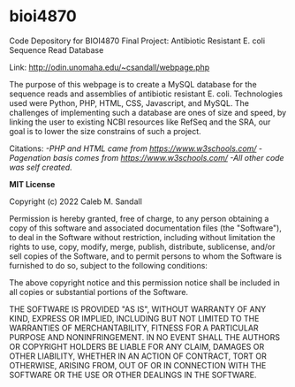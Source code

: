 # bioi4870
Code Depository for BIOI4870 Final Project: Antibiotic Resistant E. coli Sequence Read Database

Link: http://odin.unomaha.edu/~csandall/webpage.php

The purpose of this webpage is to create a MySQL database for the sequence reads and assemblies of antibiotic resistant
E. coli. Technologies used were Python, PHP, HTML, CSS, Javascript, and MySQL. The challenges of implementing such a database
are ones of size and speed, by linking the user to existing NCBI resources like RefSeq and the SRA, our goal is to lower the
size constrains of such a project.

Citations: 
_-PHP and HTML came from https://www.w3schools.com/
-Pagenation basis comes from https://www.w3schools.com/
-All other code was self created._

**MIT License**

Copyright (c) 2022 Caleb M. Sandall

Permission is hereby granted, free of charge, to any person obtaining a copy
of this software and associated documentation files (the "Software"), to deal
in the Software without restriction, including without limitation the rights
to use, copy, modify, merge, publish, distribute, sublicense, and/or sell
copies of the Software, and to permit persons to whom the Software is
furnished to do so, subject to the following conditions:

The above copyright notice and this permission notice shall be included in all
copies or substantial portions of the Software.

THE SOFTWARE IS PROVIDED "AS IS", WITHOUT WARRANTY OF ANY KIND, EXPRESS OR
IMPLIED, INCLUDING BUT NOT LIMITED TO THE WARRANTIES OF MERCHANTABILITY,
FITNESS FOR A PARTICULAR PURPOSE AND NONINFRINGEMENT. IN NO EVENT SHALL THE
AUTHORS OR COPYRIGHT HOLDERS BE LIABLE FOR ANY CLAIM, DAMAGES OR OTHER
LIABILITY, WHETHER IN AN ACTION OF CONTRACT, TORT OR OTHERWISE, ARISING FROM,
OUT OF OR IN CONNECTION WITH THE SOFTWARE OR THE USE OR OTHER DEALINGS IN THE
SOFTWARE.
